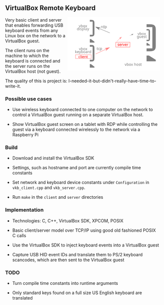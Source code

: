 ## VirtualBox Remote Keyboard

<img align="right" width="60%" src="./diagram.svg">

Very basic client and server that enables forwarding USB keyboard events from any Linux box on the network to a VirtualBox guest.

The client runs on the machine to which the keyboard is connected and the server runs on the VirtualBox host (not guest).

The quality of this is project is: I-needed-it-but-didn't-really-have-time-to-write-it.


### Possible use cases

* Use wireless keyboard connected to one computer on the network to control a VirtualBox guest running on a separate VirtualBox host.

* Show VirtualBox guest screen on a tablet with RDP while controlling the guest via a keyboard connected wirelessly to the network via a Raspberry Pi


### Build

* Download and install the VirtualBox SDK

* Settings, such as hostname and port are currently compile time constants

* Set network and keyboard device constants under `Configuration` in `vkb_client.cpp` and `vkb_server.cpp`.

* Run `make` in the `client` and `server` directories


### Implementation

* Technologies: C, C++, VirtualBox SDK, XPCOM, POSIX

* Basic client/server model over TCP/IP using good old fashioned POSIX C calls

* Use the VirtualBox SDK to inject keyboard events into a VirtualBox guest

* Capture USB HID event IDs and translate them to PS/2 keyboard scancodes, which are then sent to the VirtualBox guest


### TODO

* Turn compile time constants into runtime arguments

* Only standard keys found on a full size US English keyboard are translated
